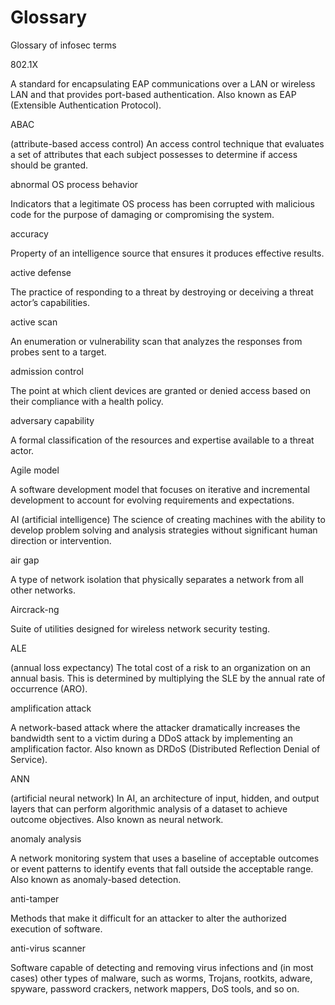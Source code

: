 # Glossary
Glossary of infosec terms

802.1X

A standard for encapsulating EAP
communications over a LAN or wireless
LAN and that provides port-based
authentication. Also known as EAP
(Extensible Authentication Protocol).

ABAC

(attribute-based access control) An access
control technique that evaluates a set of
attributes that each subject possesses to
determine if access should be granted.

abnormal OS process behavior

Indicators that a legitimate OS process
has been corrupted with malicious
code for the purpose of damaging or
compromising the system.

accuracy

Property of an intelligence source that
ensures it produces effective results.

active defense

The practice of responding to a threat by
destroying or deceiving a threat actor’s
capabilities.

active scan

An enumeration or vulnerability scan that
analyzes the responses from probes sent
to a target.

admission control

The point at which client devices are
granted or denied access based on their
compliance with a health policy.

adversary capability

A formal classification of the resources
and expertise available to a threat actor.

Agile model

A software development model that
focuses on iterative and incremental
development to account for evolving
requirements and expectations.

AI
(artificial intelligence) The science of
creating machines with the ability to
develop problem solving and analysis
strategies without significant human
direction or intervention.

air gap

A type of network isolation that physically
separates a network from all other
networks.

Aircrack-ng

Suite of utilities designed for wireless
network security testing.

ALE

(annual loss expectancy) The total cost
of a risk to an organization on an annual
basis. This is determined by multiplying
the SLE by the annual rate of occurrence
(ARO).

amplification attack

A network-based attack where the
attacker dramatically increases the
bandwidth sent to a victim during a DDoS
attack by implementing an amplification
factor. Also known as DRDoS (Distributed
Reflection Denial of Service).

ANN

(artificial neural network) In AI, an
architecture of input, hidden, and output
layers that can perform algorithmic
analysis of a dataset to achieve outcome
objectives. Also known as neural network.

anomaly analysis

A network monitoring system that uses
a baseline of acceptable outcomes or
event patterns to identify events that fall
outside the acceptable range. Also known
as anomaly-based detection.

anti-tamper

Methods that make it difficult for an
attacker to alter the authorized execution
of software.

anti-virus scanner

Software capable of detecting and
removing virus infections and (in most
cases) other types of malware, such
as worms, Trojans, rootkits, adware,
spyware, password crackers, network
mappers, DoS tools, and so on.
